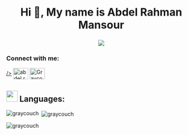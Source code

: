 <h1 align="center">Hi 👋, My name is Abdel Rahman Mansour</h1>
<h3 align="center"><img src="https://readme-typing-svg.herokuapp.com?size=30&duration=5501&color=FFFFFF&vCenter=true&center=true&width=470&lines=Software+Engineer;Computer+Scientist;SFS+Scholar;Lifelong+Learner;Avid+Gamer;Anime+Connoisseur" </p>

<h3 align="left"> Connect with me:</h3>
<p align="left">
<a href="https://www.linkedin.com/in/abdel-rahman-mansour">/></a>
<a href="https://instagram.com/abdel.rahman.mansour" target="blank"><img align="center" src="https://raw.githubusercontent.com/rahuldkjain/github-profile-readme-generator/master/src/images/icons/Social/instagram.svg" alt="abdel.rahman.mansour" height="30" width="40" /></a>
<a href="https://discord.gg" target="blank"><img align="center" src="https://raw.githubusercontent.com/rahuldkjain/github-profile-readme-generator/master/src/images/icons/Social/discord.svg" alt="Graycouch#3982" height="30" width="40" /></a>
</p>

## <img src="https://media2.giphy.com/media/QssGEmpkyEOhBCb7e1/giphy.gif?cid=ecf05e47a0n3gi1bfqntqmob8g9aid1oyj2wr3ds3mg700bl&rid=giphy.gif" width="30px"> Languages:


<p><img align="left" src="https://github-readme-stats.vercel.app/api/top-langs?username=graycouch&show_icons=true&locale=en&layout=compact" alt="graycouch" /></p>

<p>&nbsp;<img align="center" src="https://github-readme-stats.vercel.app/api?username=graycouch&show_icons=true&locale=en" alt="graycouch" /></p>

<p><img align="center" src="https://github-readme-streak-stats.herokuapp.com/?user=graycouch&" alt="graycouch" /></p>
